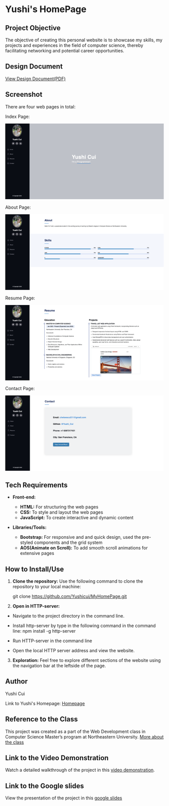 # Yushi's HomePage

## Project Objective

The objective of creating this personal website is to showcase my skills, my projects and experiences in the field of computer science, thereby facilitating networking and potential career opportunities.

## Design Document

[View Design Document(PDF)](https://github.com/Yushicui/MyHomePage/blob/main/Design%20Document.pdf)

## Screenshot

There are four web pages in total:

Index Page:

![Index page screenshot](https://github.com/Yushicui/MyHomePage/blob/main/screenshots/index.png)

About Page:

![About page screenshot](https://github.com/Yushicui/MyHomePage/blob/main/screenshots/about.png)

Resume Page:

![Resume page screenshot](https://github.com/Yushicui/MyHomePage/blob/main/screenshots/resume.png)

Contact Page:

![Contact page screenshot](https://github.com/Yushicui/MyHomePage/blob/main/screenshots/contact.png)


## Tech Requirements

- **Front-end:**
  - **HTML:** For structuring the web pages
  - **CSS:** To style and layout the web pages
  - **JavaScript:** To create interactive and dynamic content

- **Libraries/Tools:**
  - **Bootstrap:** For responsive and and quick design, used the pre-styled components and the grid system
  - **AOS(Animate on Scroll):** To add smooth scroll animations for extensive pages

## How to Install/Use

1. **Clone the repository:** Use the following command to clone the repository to your local machine:

   git clone https://github.com/Yushicui/MyHomePage.git

2. **Open in HTTP-server:** 
  - Navigate to the project directory in the command line.

  - Install http-server by type in the following command in the command line:
    npm install -g http-server

  - Run HTTP-server in the command line

  - Open the local HTTP server address and view the website.
 

3. **Exploration:** Feel free to explore different sections of the website using the navigation bar at the leftside of the page.


## Author

Yushi Cui

Link to Yushi's Homepage: [Homepage](https://yushicui.github.io/MyHomePage/)


## Reference to the Class

This project was created as a part of the Web Development class in Computer Science Master’s program at Northeastern University. [More about the class](https://johnguerra.co/classes/webDevelopment_fall_2023/)



## Link to the Video Demonstration

Watch a detailed walkthrough of the project in this [video demonstration](https://youtu.be/yourlinkhere).

## Link to the Google slides
View the presentation of the project in this [google slides](https://docs.google.com/presentation/d/1XNj1ssOgOTa6SaYWSgClMGNXuB6fULVO-dvTojHzThA/edit?usp=sharing)




